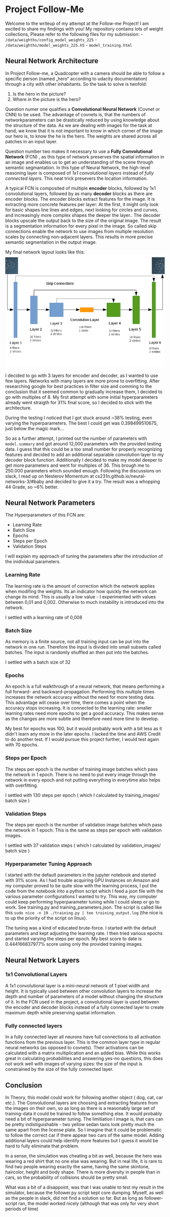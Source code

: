# Project Follow-Me #

Welcome to the writeup of my attempt at the Follow-me Project! I am excited to share my findings with you!
My repository contains lots of weight collections, Please refer to the following files for my submission:
    - `/data/weighths/config_model_weights_225`
    - `/data/weighths/model_weights_225.h5`
    - `model_training.html`
    

## Neural Network Architecture

In Project Follow-me, a Quadcopter with a camera should be able to follow a specific person (named „hero“ according to udacity documentation)  through a city with other inhabitants. So the task to solve is twofold:
1. Is the hero in the picture?
2. Where in the picture is the hero?

Question numer one qualifies a **Convolutional Neural Network** (Covnet or CNN) to be used. The advantage of covnets is, that the numbers of networkparameters can be drastically reduced by using knowledge about the structure of the data. As we are dealing with images for the task at hand, we know that it is not important to know in which corner of the image our hero is, to know the he is the hero. The weights are shared across all patches in an input layer.

Question number two makes it necessary to use a **Fully Convolutional Network** (FCN) , as this type of network preserves the spatial information in an image and enables us to get an understanding of the scene through semantic segmantation. In this type of Neural Network, the high-level reasoning layer is composed of *1x1 convolutional layers* instead of *fully connected layers*. This neat trick presevers the location information.

A typical FCN is composited of multiple **encoder** blocks, followed by 1x1 convolutional layers, followed by as many **decoder** blocks as there are encoder blocks. The encoder blocks extract features for the image. It is extracting more concrete features per layer: At the first, it might only look for basic shapes line lines and edges, next looking for circles and curves, and increasingly more complex shapes the deeper the layer.. The decoder blocks upscale the output back to the size of the original image. The result is a segmentation information for every pixel in the image. So called skip connections enable the network to use images from multiple resolution scales by connecting non-adjacent layers. This results in more precise semantic segmentation in the output image.


My final network layout looks like this:
![nwarch](https://github.com/yulivee/RoboND-DeepLearning-Project/raw/master/docs/network-drawing.png "Network Architecture")

I decided to go with 3 layers for encoder and decoder, as I wanted to use few layers. Networks with many layers are more prone to overfitting. After researching google for best practices in filter size and comming to the conclusion that it seemed common to gradually increase them, I decided to go with multiples of 8. My first attempt with some initial hyperparameters already went straigth for 31% final score, so I decided to stick with the architecture.

During the testing I noticed that I got stuck around ~38% testing, even varying the hyperparameters.
The best I could get was 0.398499510675, just below the magic mark...

So as a further attempt, I printed out the number of parameters with `model.summary` and got around 12,000 parameters with the provided testing data. I guess that this could be a too small number for properly recognizing features and decided to add an additional separable convolution layer to my decoder block function. Additionally I decided to make my model deeper to get more parameters and went for multiples of 36. This brough me to 250.000 parameters which sounded enough. Following the discussions on slack, I read up on Nesterov Momentum at cs231n.github.io/neural-networks-3/#baby and decided to give it a try. The result was a whopping 44 Grade, so ~6% better.

## Neural Network Parameters

The Hyperparameters of this FCN are:

- Learning Rate
- Batch Size
- Epochs
- Steps per Epoch
- Validation Steps

I will explain my approach of tuning the parameters after the introduction of the inidividual parameters.

### Learning Rate
The learning rate is the amount of correction which the network applies when modifing the weights. Its an indicator how quickly the network can change its mind. This is usually a low value - I experimented with values between 0,01 and 0,002. Otherwise to much instability is introduced into the network.

I settled with a learning rate of 0,008

### Batch Size
As memory is a finite source, not all training input can be put into the network in one run. Therefore the input is divided into small subsets called batches. The input is randomly shuffled an then put into the batches.

I settled with a batch size of 32

### Epochs
An epoch is a full walkthrough of a neural network, that means performing a full forward- and backward-propagation. Performing this multiple times increases the network accuracy without the need for more testing data. This advantage will cease over time, there comes a point when the accuracy stops increasing. It is connected to the learning rate: smaller learning rates need more epochs to get a good accuracy. This makes sense as the changes are more subtle and therefore need more time to develop.

My best for epochs was 100, but it would probably work with a bit less as it didn't learn any more in the later epochs. I lacked the time and AWS Credit to do another test. If I would pursue this project further, I would test again with 70 epochs.

### Steps per Epoch
The steps per epoch is the number of training image batches which pass the network in 1 epoch. There is no need to put every image through the network in every epoch and not putting everything in everytime also helps with overfitting.

I settled with 130 steps per epoch ( which I calculated by training_images/ batch size )

### Validation Steps
The steps per epoch is the number of validation image batches which pass the network in 1 epoch. This is the same as steps per epoch with validation images.

I settled with 37 validation steps ( which I calculated by validation_images/ batch size )

### Hyperparameter Tuning Approach

I started with the default parameters in the jupyter notebook and started with 31% score. As I had trouble acquiring GPU Instances on Amazon and my computer proved to be quite slow with the learning process, I put the code from the notebook into a python script which I feed a json file with the various parameter configurations I wanted to try. This way, my computer could keep performing hyperparameter tuning while I could sleep or go to work. See training.py and training\_parameters.json. The script is called like this `sudo nice -n 19 ./training.py | tee training_output.log` (the nice is to up the priority of the script on linux).

The tuning was a kind of educated brute-force. I started with the default parameters and kept adjusting the learning rate. I then tried various epochs and started varying the steps per epoch. My best score to date is 0.444166837977% score using only the provided training images.

## Neural Network Layers

### 1x1 Convolutional Layers
A 1x1 convolutional layer is a mini-neural network of 1 pixel width and height. It is typically used between other convolution layers to increase the depth and number of parameters of a model without changing the structure of it. In the FCN used in the project, a convolutional layer is used between the encoder and decoder blocks instead of a fully connected layer to create maximum depth while preserving spatial information.


### Fully connected layers

In a fully connected layer all neurons have full connections to all activation functions from the previous layer. This is the common layer type in regular neural networks (as opposed to covnets). Their activations can be calculated with a matrix multiplication and an added bias. While this works great in calculating probabilities and answering yes-no questions, this does not work well with images of varying sizes: the size of the input is constrained by the size of the fully connected layer.

## Conclusion

In Theory, this model could work for following another object ( dog, cat, car etc.). The Convolutional layers are choosing and extracting features from the images on their own, so as long as there is a reasonably large set of training-data it could be trained to follow something else. It would probably need a bit of hyperparameter tuning. The limitiation I image is, that cars can be pretty indistiguishable - two yellow sedan taxis look pretty much the same apart from the license plate. So I imagine that it could be problematic to follow the correct car if there appear two cars of the same model. Adding additional layers could help identify more features but I guess it would be hard to fully eliminate that problem.

In a sense, the simulation was cheating a bit as well, because the hero was wearing a red shirt that no one else was wearing. But in real life, it is rare to find two people wearing exactly the same, having the same skintone, haircolor, height and body shape. There is more diversity in people than in cars, so the probability of collisions should be pretty small.

What was a bit of a disappoint, was that I was unable to test my result in the simulator, because the follower.py script kept core dumping. Myself, as well as the people in slack, did not find a solution so far. But as long as follower-script ran, the model worked nicely (although that was only for very short periods of time)

